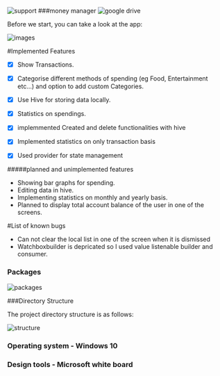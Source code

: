 
![support](https://img.shields.io/badge/plateform-flutter%7Candroid%20studio-9cf?style=for-the-badge&logo=appveyor) 
###money manager
![google drive](https://drive.google.com/drive/folders/16PUo-n_9qXQaVzI7a3LWj8kuInk8Gzj3?usp=sharing)

Before we start, you can take a look at the app:

![images](https://github.com/Tarun1001/IRIS_2021_Tarun_S_181CH045/blob/master/images/images43.gif)

#Implemented Features

- [x] Show Transactions.
- [x] Categorise different methods of spending (eg Food, Entertainment etc...) and  option to add custom Categories.

- [x] Use Hive for storing data locally.
- [x] Statistics on  spendings.
- [x] implemmented Created and delete functionalities with hive 
- [x] Implemented statistics on only transaction basis
- [x] Used provider for state management

#####planned and unimplemented features

- Showing bar graphs for spending.
- Editing data in hive.
- Implementing statistics on monthly and yearly basis.
- Planned to display total account balance of the user in one of the screens.


#List of known bugs
- Can not clear the local list in one of the screen when it is dismissed
- Watchboxbuilder is depricated so I used value listenable builder and consumer. 
### Packages
![packages](https://github.com/Tarun1001/IRIS_2021_Tarun_S_181CH045/blob/master/images/packages.png)



###Directory Structure

The project directory structure is as follows:

![structure](https://github.com/Tarun1001/IRIS_2021_Tarun_S_181CH045/blob/master/images/structure.png)
### Operating system - Windows 10
### Design tools     - Microsoft white board







